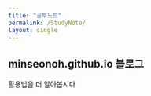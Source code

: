 ```yaml
---
title: "공부노트"
permalink: /StudyNote/
layout: single
---
```


## minseonoh.github.io 블로그

활용법을 더 알아봅시다
